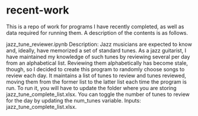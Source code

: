 # recent-work
This is a repo of work for programs I have recently completed, as well as data required for running them. A description of the contents is as follows.

jazz_tune_reviewer.ipynb
Description: Jazz musicians are expected to know and, ideally, have memorized a set of standard tunes. As a jazz guitarist, I have maintained my knowledge of such tunes by reviewing several per day from an alphabetical list. Reviewing them alphabetically has become stale, though, so I decided to create this program to randomly choose songs to review each day. It maintains a list of tunes to review and tunes reviewed, moving them from the former list to the latter list each time the program is run. To run it, you will have to update the folder where you are storing jazz_tune_complete_list.xlsx. You can toggle the number of tunes to review for the day by updating the num_tunes variable.
Inputs: jazz_tune_complete_list.xlsx.
